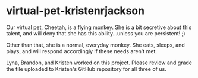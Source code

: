 # virtual-pet-kristenrjackson

Our virtual pet, Cheetah, is a flying monkey. She is a bit secretive about this talent, and will deny that she has this ability...unless you are persistent! ;)

Other than that, she is a normal, everyday monkey. She eats, sleeps, and plays, and will respond accordingly if these needs aren't met.

Lyna, Brandon, and Kristen worked on this project. Please review and grade the file uploaded to Kristen's GitHub repository for all three of us.